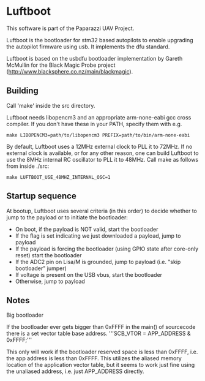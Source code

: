 Luftboot
========

This software is part of the Paparazzi UAV Project.

Luftboot is the bootloader for stm32 based autopilots to enable upgrading the
autopilot firmware using usb. It implements the dfu standard.

Luftboot is based on the usbdfu bootloader implementation by Gareth McMullin
for the Black Magic Probe project (http://www.blacksphere.co.nz/main/blackmagic).

Building
--------

Call 'make' inside the src directory.

Luftboot needs libopencm3 and an appropriate arm-none-eabi gcc cross compiler.
If you don't have these in your PATH, specify them with e.g.

    make LIBOPENCM3=path/to/libopencm3 PREFIX=path/to/bin/arm-none-eabi

By default, Luftboot uses a 12MHz external clock to PLL it to 72MHz. If no external
clock is available, or for any other reason, one can build Luftboot to use the 8MHz
internal RC oscillator to PLL it to 48MHz. Call make as follows from inside ./src:

    make LUFTBOOT_USE_48MHZ_INTERNAL_OSC=1

Startup sequence
----------------

At bootup, Luftboot uses several criteria (in this order) to decide whether to jump
to the payload or to initiate the bootloader:
 * On boot, if the payload is NOT valid, start the bootloader
 * If the flag is set indicating we just downloaded a payload, jump to payload
 * If the payload is forcing the bootloader (using GPIO state after core-only reset)
   start the bootloader
 * If the ADC2 pin on Lisa/M is grounded, jump to payload (i.e. "skip bootloader" jumper)
 * If voltage is present on the USB vbus, start the bootloader
 * Otherwise, jump to payload
 
Notes
-----

Big bootloader 

If the bootloader ever gets bigger than 0xFFFF in the main() of sourcecode there is a set vector table base address.
 '''SCB_VTOR = APP_ADDRESS & 0xFFFF;'''

This only will work if the bootloader reserved space is less than 0xFFFF, i.e. the app address is less than 0xFFFF. This utilizes the aliased memory location of the application vector table, but it seems to work just fine using the unaliased address, i.e. just APP_ADDRESS directly.
